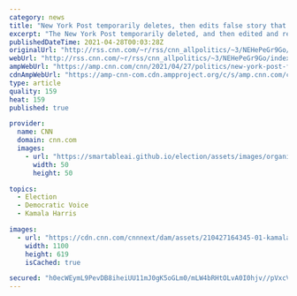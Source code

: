 ```yaml
---
category: news
title: "New York Post temporarily deletes, then edits false story that claimed Harris' book was given out in migrant 'welcome kits'"
excerpt: "The New York Post temporarily deleted, and then edited and republished, a debunked article that falsely claimed that copies of Vice President Kamala Harris' book were being included in \"welcome kits\" given to migrant children at a shelter in Long Beach, California.\n    \n"
publishedDateTime: 2021-04-28T00:03:28Z
originalUrl: "http://rss.cnn.com/~r/rss/cnn_allpolitics/~3/NEHePeGr9Go/index.html"
webUrl: "http://rss.cnn.com/~r/rss/cnn_allpolitics/~3/NEHePeGr9Go/index.html"
ampWebUrl: "https://amp.cnn.com/cnn/2021/04/27/politics/new-york-post-fact-check-kamala-harris-book-migrants/index.html"
cdnAmpWebUrl: "https://amp-cnn-com.cdn.ampproject.org/c/s/amp.cnn.com/cnn/2021/04/27/politics/new-york-post-fact-check-kamala-harris-book-migrants/index.html"
type: article
quality: 159
heat: 159
published: true

provider:
  name: CNN
  domain: cnn.com
  images:
    - url: "https://smartableai.github.io/election/assets/images/organizations/cnn.com-50x50.jpg"
      width: 50
      height: 50

topics:
  - Election
  - Democratic Voice
  - Kamala Harris

images:
  - url: "https://cdn.cnn.com/cnnnext/dam/assets/210427164345-01-kamala-harris-file-0422-super-tease.jpg"
    width: 1100
    height: 619
    isCached: true

secured: "h0ecWEymL9PevDB8iheiUU11mJ0gK5oGLm0/mLW4bRHtOLvA0I0hjv//pVxcV8Lz8mdoMRP7fwR8LvfZlJmKZx1Wz2uLnu0umlxXwAsn8Of48gl5YfxoLusMXzYWwUjqe2y3nxdw6qPH/K9Skck5ScnQ9QtUg4DbQ74F/VKBWDzC3T42yrQJRFDD+fs2ieT3vbYkALRLUBpUjQau3EGzilmpMYr7cYkbYJoTANn5wCEM6OD4c/K/syHUZL+LNvf5elxKDXbtNCtqu11UyPCBe0K6T+pY/04wxgWf2VXGo4+3x1DFqWNcbtO2py9TvroBRhzgpL0PeLQxCz2hFBGx21Js+BKAUsyNPZONs3E52v4=;dO9TORIWHQ2Ktij3OTW23w=="
---
```


